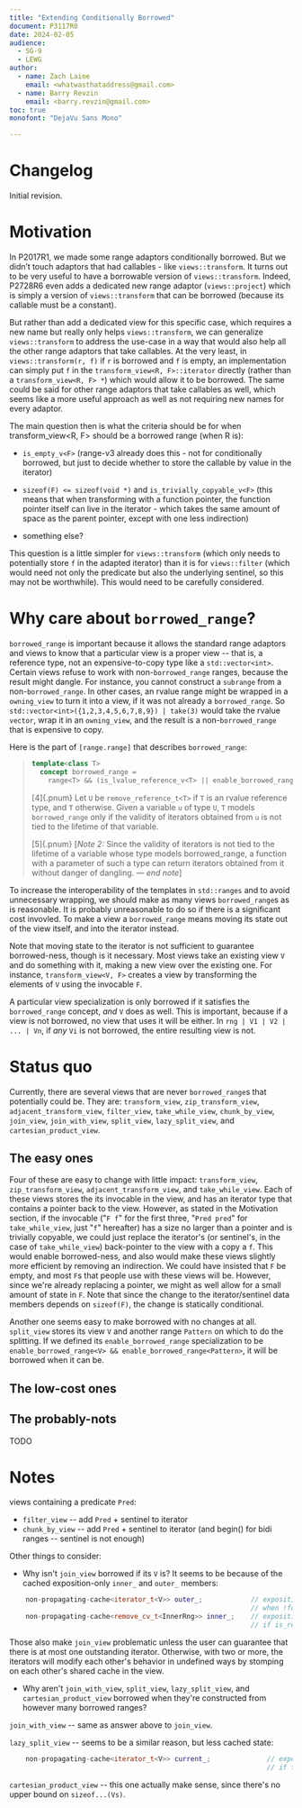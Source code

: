 ```yaml
---
title: "Extending Conditionally Borrowed"
document: P3117R0
date: 2024-02-05
audience:
  - SG-9
  - LEWG
author:
  - name: Zach Laine
    email: <whatwasthataddress@gmail.com>
  - name: Barry Revzin
    email: <barry.revzin@gmail.com>
toc: true
monofont: "DejaVu Sans Mono"

---
```


# Changelog

Initial revision.

# Motivation

In P2017R1, we made some range adaptors conditionally borrowed.  But we didn’t
touch adaptors that had callables - like `views::transform`.  It turns out to
be very useful to have a borrowable version of `views::transform`.  Indeed,
P2728R6 even adds a dedicated new range adaptor (`views::project`) which is
simply a version of `views::transform` that can be borrowed (because its
callable must be a constant).

But rather than add a dedicated view for this specific case, which requires a
new name but really only helps `views::transform`, we can generalize
`views::transform` to address the use-case in a way that would also help all
the other range adaptors that take callables.  At the very least, in
`views::transform(r, f)` if `r` is borrowed and `f` is empty, an
implementation can simply put `f` in the `transform_view<R, F>::iterator`
directly (rather than a `transform_view<R, F> *`) which would allow it to be
borrowed.  The same could be said for other range adaptors that take callables
as well, which seems like a more useful approach as well as not requiring new
names for every adaptor.

The main question then is what the criteria should be for when
transform_view<R, F> should be a borrowed range (when R is):

- `is_empty_v<F>` (range-v3 already does this - not for conditionally borrowed,
  but just to decide whether to store the callable by value in the iterator)

- `sizeof(F) <= sizeof(void *)` and `is_trivially_copyable_v<F>` (this means
  that when transforming with a function pointer, the function pointer itself
  can live in the iterator - which takes the same amount of space as the
  parent pointer, except with one less indirection)

- something else?

This question is a little simpler for `views::transform` (which only needs to
potentially store `f` in the adapted iterator) than it is for `views::filter`
(which would need not only the predicate but also the underlying sentinel, so
this may not be worthwhile).  This would need to be carefully considered.

# Why care about `borrowed_range`?

`borrowed_range` is important because it allows the standard range adaptors
and views to know that a particular view is a proper view -- that is, a
reference type, not an expensive-to-copy type like a `std::vector<int>`.
Certain views refuse to work with non-`borrowed_range` ranges, because the
result might dangle.  For instance, you cannot construct a `subrange` from a
non-`borrowed_range`.  In other cases, an rvalue range might be wrapped in a
`owning_view` to turn it into a view, if it was not already a
`borrowed_range`.  So `std::vector<int>({1,2,3,4,5,6,7,8,9}) | take(3)` would
take the rvalue `vector`, wrap it in an `owning_view`, and the result is a
non-`borrowed_range` that is expensive to copy.

Here is the part of `[range.range]` that describes `borrowed_range`:

> ```c++
> template<class T>
>   concept borrowed_range =
>     range<T> && (is_lvalue_reference_v<T> || enable_borrowed_range<remove_cvref_t<T>>);
> ```
> [4]{.pnum} Let `U` be `remove_reference_t<T>` if `T` is an rvalue reference type, and `T`
> otherwise. Given a variable `u` of type `U`, `T` models `borrowed_range` only
> if the validity of iterators obtained from `u` is not tied to the lifetime of
> that variable.
> 
> [5]{.pnum} [_Note 2:_ Since the validity of iterators is not tied to the lifetime of a
> variable whose type models borrowed_range, a function with a parameter of such
> a type can return iterators obtained from it without danger of dangling. _— end
> note_]

To increase the interoperability of the templates in `std::ranges` and to
avoid unnecessary wrapping, we should make as many views `borrowed_range`s as
is reasonable.  It is probably unreasonable to do so if there is a significant
cost invovled.  To make a view a `borrowed_range` means moving its state out
of the view itself, and into the iterator instead.

Note that moving state to the iterator is not sufficient to guarantee
borrowed-ness, though is it necessary.  Most views take an existing view `V`
and do something with it, making a new view over the existing one.  For
instance, `transform_view<V, F>` creates a view by transforming the elements
of `V` using the invocable `F`.

A particular view specialization is only borrowed if it satisfies the
`borrowed_range` concept, *and* `V` does as well.  This is important, because
if a view is not borrowed, no view that uses it will be either.  In `rng | V1
| V2 | ... | Vn`, if *any* `Vi` is not borrowed, the entire resulting view is not.

# Status quo

Currently, there are several views that are never `borrowed_range`s that
potentially could be.  They are: `transform_view`, `zip_transform_view`,
`adjacent_transform_view`, `filter_view`, `take_while_view`, `chunk_by_view`,
`join_view`, `join_with_view`, `split_view`, `lazy_split_view`, and
`cartesian_product_view`.

## The easy ones

Four of these are easy to change with little impact: `transform_view`,
`zip_transform_view`, `adjacent_transform_view`, and `take_while_view`.  Each
of these views stores the its invocable in the view, and has an iterator type
that contains a pointer back to the view.  However, as stated in the
Motivation section, if the invocable ("`F f`" for the first three, "`Pred
pred`" for `take_while_view`, just "`f`" hereafter) has a size no larger than
a pointer and is trivially copyable, we could just replace the iterator's (or
sentinel's, in the case of `take_while_view`) back-pointer to the view with a
copy a `f`.  This would enable borrowed-ness, and also would make these views
slightly more efficient by removing an indirection.  We could have insisted
that `F` be empty, and most `F`s that people use with these views will be.
However, since we're already replacing a pointer, we might as well allow for a
small amount of state in `F`.  Note that since the change to the
iterator/sentinel data members depends on `sizeof(F)`, the change is
statically conditional.

Another one seems easy to make borrowed with no changes at all.  `split_view`
stores its view `V` and another range `Pattern` on which to do the splitting.
If we defined its `enable_borrowed_range` specialization to be
`enable_borrowed_range<V> && enable_borrowed_range<Pattern>`, it will be
borrowed when it can be.

## The low-cost ones



## The probably-nots

TODO

# Notes

views containing a predicate `Pred`:

- `filter_view` -- add `Pred` + sentinel to iterator
- `chunk_by_view` -- add `Pred` + sentinel to iterator (and begin() for bidi ranges -- sentinel is not enough)

Other things to consider:

- Why isn't `join_view` borrowed if its `V` is?  It seems to be because of the
  cached exposition-only `inner_` and `outer_` members:

```c++
    non-propagating-cache<iterator_t<V>> outer_;            // exposition only, present only
                                                            // when !forward_range<V>
    non-propagating-cache<remove_cv_t<InnerRng>> inner_;    // exposition only, present only
                                                            // if is_reference_v<InnerRng> is false
```

Those also make `join_view` problematic unless the user can guarantee that
there is at most one outstanding iterator.  Otherwise, with two or more, the
iterators will modify each other's behavior in undefined ways by stomping on
each other's shared cache in the view.

- Why aren't `join_with_view`, `split_view`, `lazy_split_view`, and
  `cartesian_product_view` borrowed when they're constructed from however many
  borrowed ranges?

`join_with_view` -- same as answer above to `join_view`.

`lazy_split_view` -- seems to be a similar reason, but less cached state:

```c++
    non-propagating-cache<iterator_t<V>> current_;              // exposition only, present only
                                                                // if forward_range<V> is false
```

`cartesian_product_view` -- this one actually make sense, since there's no upper
bound on `sizeof...(Vs)`.

